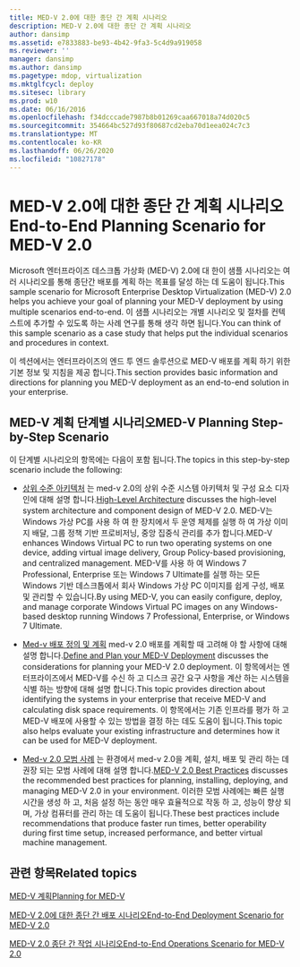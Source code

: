 ```yaml
---
title: MED-V 2.0에 대한 종단 간 계획 시나리오
description: MED-V 2.0에 대한 종단 간 계획 시나리오
author: dansimp
ms.assetid: e7833883-be93-4b42-9fa3-5c4d9a919058
ms.reviewer: ''
manager: dansimp
ms.author: dansimp
ms.pagetype: mdop, virtualization
ms.mktglfcycl: deploy
ms.sitesec: library
ms.prod: w10
ms.date: 06/16/2016
ms.openlocfilehash: f34dcccade7987b8b01269caa667018a74d020c5
ms.sourcegitcommit: 354664bc527d93f80687cd2eba70d1eea024c7c3
ms.translationtype: MT
ms.contentlocale: ko-KR
ms.lasthandoff: 06/26/2020
ms.locfileid: "10827178"
---
```

# <span data-ttu-id="f7768-103">MED-V 2.0에 대한 종단 간 계획 시나리오</span><span class="sxs-lookup"><span data-stu-id="f7768-103">End-to-End Planning Scenario for MED-V 2.0</span></span>


<span data-ttu-id="f7768-104">Microsoft 엔터프라이즈 데스크톱 가상화 (MED-V) 2.0에 대 한이 샘플 시나리오는 여러 시나리오를 통해 종단간 배포를 계획 하는 목표를 달성 하는 데 도움이 됩니다.</span><span class="sxs-lookup"><span data-stu-id="f7768-104">This sample scenario for Microsoft Enterprise Desktop Virtualization (MED-V) 2.0 helps you achieve your goal of planning your MED-V deployment by using multiple scenarios end-to-end.</span></span> <span data-ttu-id="f7768-105">이 샘플 시나리오는 개별 시나리오 및 절차를 컨텍스트에 추가할 수 있도록 하는 사례 연구를 통해 생각 하면 됩니다.</span><span class="sxs-lookup"><span data-stu-id="f7768-105">You can think of this sample scenario as a case study that helps put the individual scenarios and procedures in context.</span></span>

<span data-ttu-id="f7768-106">이 섹션에서는 엔터프라이즈의 엔드 투 엔드 솔루션으로 MED-V 배포를 계획 하기 위한 기본 정보 및 지침을 제공 합니다.</span><span class="sxs-lookup"><span data-stu-id="f7768-106">This section provides basic information and directions for planning you MED-V deployment as an end-to-end solution in your enterprise.</span></span>

## <span data-ttu-id="f7768-107">MED-V 계획 단계별 시나리오</span><span class="sxs-lookup"><span data-stu-id="f7768-107">MED-V Planning Step-by-Step Scenario</span></span>


<span data-ttu-id="f7768-108">이 단계별 시나리오의 항목에는 다음이 포함 됩니다.</span><span class="sxs-lookup"><span data-stu-id="f7768-108">The topics in this step-by-step scenario include the following:</span></span>

-   <span data-ttu-id="f7768-109">[상위 수준 아키텍처](high-level-architecturemedv2.md) 는 med-v 2.0의 상위 수준 시스템 아키텍처 및 구성 요소 디자인에 대해 설명 합니다.</span><span class="sxs-lookup"><span data-stu-id="f7768-109">[High-Level Architecture](high-level-architecturemedv2.md) discusses the high-level system architecture and component design of MED-V 2.0.</span></span> <span data-ttu-id="f7768-110">MED-V는 Windows 가상 PC를 사용 하 여 한 장치에서 두 운영 체제를 실행 하 여 가상 이미지 배달, 그룹 정책 기반 프로비저닝, 중앙 집중식 관리를 추가 합니다.</span><span class="sxs-lookup"><span data-stu-id="f7768-110">MED-V enhances Windows Virtual PC to run two operating systems on one device, adding virtual image delivery, Group Policy-based provisioning, and centralized management.</span></span> <span data-ttu-id="f7768-111">MED-V를 사용 하 여 Windows 7 Professional, Enterprise 또는 Windows 7 Ultimate를 실행 하는 모든 Windows 기반 데스크톱에서 회사 Windows 가상 PC 이미지를 쉽게 구성, 배포 및 관리할 수 있습니다.</span><span class="sxs-lookup"><span data-stu-id="f7768-111">By using MED-V, you can easily configure, deploy, and manage corporate Windows Virtual PC images on any Windows-based desktop running Windows 7 Professional, Enterprise, or Windows 7 Ultimate.</span></span>

-   <span data-ttu-id="f7768-112">[Med-v 배포 정의 및 계획](define-and-plan-your-med-v-deployment.md) med-v 2.0 배포를 계획할 때 고려해 야 할 사항에 대해 설명 합니다.</span><span class="sxs-lookup"><span data-stu-id="f7768-112">[Define and Plan your MED-V Deployment](define-and-plan-your-med-v-deployment.md) discusses the considerations for planning your MED-V 2.0 deployment.</span></span> <span data-ttu-id="f7768-113">이 항목에서는 엔터프라이즈에서 MED-V를 수신 하 고 디스크 공간 요구 사항을 계산 하는 시스템을 식별 하는 방향에 대해 설명 합니다.</span><span class="sxs-lookup"><span data-stu-id="f7768-113">This topic provides direction about identifying the systems in your enterprise that receive MED-V and calculating disk space requirements.</span></span> <span data-ttu-id="f7768-114">이 항목에서는 기존 인프라를 평가 하 고 MED-V 배포에 사용할 수 있는 방법을 결정 하는 데도 도움이 됩니다.</span><span class="sxs-lookup"><span data-stu-id="f7768-114">This topic also helps evaluate your existing infrastructure and determines how it can be used for MED-V deployment.</span></span>

-   <span data-ttu-id="f7768-115">[Med-v 2.0 모범 사례](med-v-20-best-practices.md) 는 환경에서 med-v 2.0을 계획, 설치, 배포 및 관리 하는 데 권장 되는 모범 사례에 대해 설명 합니다.</span><span class="sxs-lookup"><span data-stu-id="f7768-115">[MED-V 2.0 Best Practices](med-v-20-best-practices.md) discusses the recommended best practices for planning, installing, deploying, and managing MED-V 2.0 in your environment.</span></span> <span data-ttu-id="f7768-116">이러한 모범 사례에는 빠른 실행 시간을 생성 하 고, 처음 설정 하는 동안 매우 효율적으로 작동 하 고, 성능이 향상 되며, 가상 컴퓨터를 관리 하는 데 도움이 됩니다.</span><span class="sxs-lookup"><span data-stu-id="f7768-116">These best practices include recommendations that produce faster run times, better operability during first time setup, increased performance, and better virtual machine management.</span></span>

## <span data-ttu-id="f7768-117">관련 항목</span><span class="sxs-lookup"><span data-stu-id="f7768-117">Related topics</span></span>


[<span data-ttu-id="f7768-118">MED-V 계획</span><span class="sxs-lookup"><span data-stu-id="f7768-118">Planning for MED-V</span></span>](planning-for-med-v.md)

[<span data-ttu-id="f7768-119">MED-V 2.0에 대한 종단 간 배포 시나리오</span><span class="sxs-lookup"><span data-stu-id="f7768-119">End-to-End Deployment Scenario for MED-V 2.0</span></span>](end-to-end-deployment-scenario-for-med-v-20.md)

[<span data-ttu-id="f7768-120">MED-V 2.0 종단 간 작업 시나리오</span><span class="sxs-lookup"><span data-stu-id="f7768-120">End-to-End Operations Scenario for MED-V 2.0</span></span>](end-to-end-operations-scenario-for-med-v-20.md)

 

 





